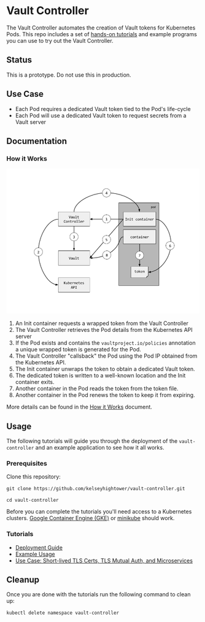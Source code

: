 # Vault Controller

The Vault Controller automates the creation of Vault tokens for Kubernetes Pods. This repo includes a set of [hands-on tutorials](#usage) and example programs you can use to try out the Vault Controller.

## Status

This is a prototype. Do not use this in production.

## Use Case

* Each Pod requires a dedicated Vault token tied to the Pod's life-cycle
* Each Pod will use a dedicated Vault token to request secrets from a Vault server

## Documentation

### How it Works

![Vault Controller Flow](images/vault-controller-flow.png)

1. An Init container requests a wrapped token from the Vault Controller
2. The Vault Controller retrieves the Pod details from the Kubernetes API server
3. If the Pod exists and contains the `vaultproject.io/policies` annotation a unique wrapped token is generated for the Pod.
4. The Vault Controller "callsback" the Pod using the Pod IP obtained from the Kubernetes API.
5. The Init container unwraps the token to obtain a dedicated Vault token.
6. The dedicated token is written to a well-known location and the Init container exits.
7. Another container in the Pod reads the token from the token file.
8. Another container in the Pod renews the token to keep it from expiring.

More details can be found in the [How it Works](docs/how-it-works.md) document.

## Usage

The following tutorials will guide you through the deployment of the `vault-controller` and an example application to see how it all works.

### Prerequisites

Clone this repository:

```
git clone https://github.com/kelseyhightower/vault-controller.git
```

```
cd vault-controller
```

Before you can complete the tutorials you'll need access to a Kubernetes clusters. [Google Container Engine (GKE)](https://cloud.google.com/container-engine/) or [minikube](https://github.com/kubernetes/minikube) should work.

### Tutorials

* [Deployment Guide](docs/deployment-guide.md)
* [Example Usage](docs/example-usage.md)
* [Use Case: Short-lived TLS Certs, TLS Mutual Auth, and Microservices](docs/microservice-tutorial.md)

## Cleanup

Once you are done with the tutorials run the following command to clean up:

```
kubectl delete namespace vault-controller
```
